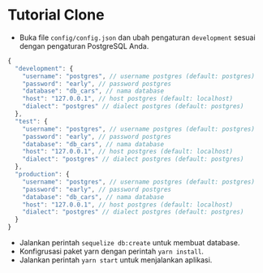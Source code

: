 # Tutorial Clone

- Buka file `config/config.json` dan ubah pengaturan `development` sesuai dengan pengaturan PostgreSQL Anda.

```javascript
{
  "development": {
    "username": "postgres", // username postgres (default: postgres)
    "password": "early", // password postgres
    "database": "db_cars", // nama database
    "host": "127.0.0.1", // host postgres (default: localhost)
    "dialect": "postgres" // dialect postgres (default: postgres)
  },
  "test": {
    "username": "postgres", // username postgres (default: postgres)
    "password": "early", // password postgres
    "database": "db_cars", // nama database
    "host": "127.0.0.1", // host postgres (default: localhost)
    "dialect": "postgres" // dialect postgres (default: postgres)
  },
  "production": {
    "username": "postgres", // username postgres (default: postgres)
    "password": "early", // password postgres
    "database": "db_cars", // nama database
    "host": "127.0.0.1", // host postgres (default: localhost)
    "dialect": "postgres" // dialect postgres (default: postgres)
  }
}
```

- Jalankan perintah `sequelize db:create` untuk membuat database.
- Konfigrusasi paket yarn dengan perintah `yarn install`.
- Jalankan perintah `yarn start` untuk menjalankan aplikasi.
